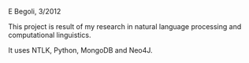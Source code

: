 E Begoli, 3/2012

This project is result of my research in natural language processing and computational linguistics.

It uses NTLK, Python, MongoDB and Neo4J. 
